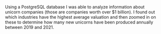 Using a PostgreSQL database I was able to analyze information about unicorn companies (those are companies worth over $1 billion). I found out which industries have the highest average valuation and then zoomed in on these to determine how many new unicorns have been produced annually between 2019 and 2021.
